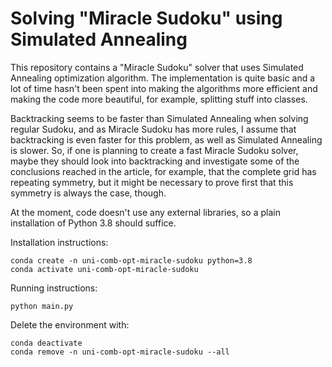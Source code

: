 # Solving "Miracle Sudoku" using Simulated Annealing

This repository contains a "Miracle Sudoku" solver that uses Simulated Annealing
optimization algorithm. The implementation is quite basic and a lot of time hasn't been
spent into making the algorithms more efficient and making the code more beautiful, for
example, splitting stuff into classes.

Backtracking seems to be faster than Simulated Annealing when solving regular Sudoku,
and as Miracle Sudoku has more rules, I assume that backtracking is even faster for this
problem, as well as Simulated Annealing is slower. So, if one is planning to create a
fast Miracle Sudoku solver, maybe they should look into backtracking and investigate
some of the conclusions reached in the article, for example, that the complete grid has
repeating symmetry, but it might be necessary to prove first that this symmetry is
always the case, though.

At the moment, code doesn't use any external libraries, so a plain installation of
Python 3.8 should suffice.

Installation instructions:
```
conda create -n uni-comb-opt-miracle-sudoku python=3.8
conda activate uni-comb-opt-miracle-sudoku
```

Running instructions:
```
python main.py
```

Delete the environment with:
```
conda deactivate
conda remove -n uni-comb-opt-miracle-sudoku --all
```
